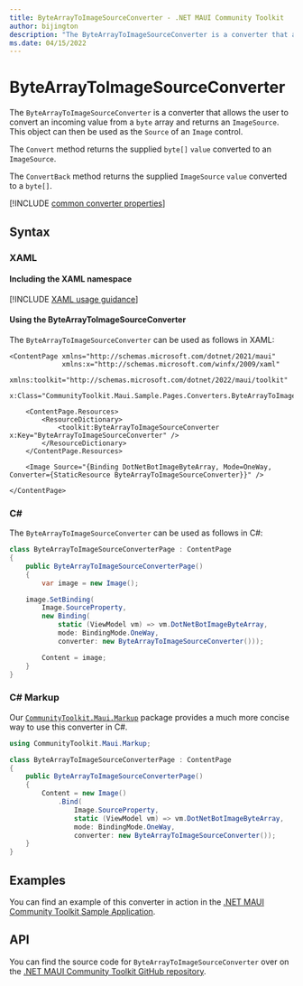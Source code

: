 ```yaml
---
title: ByteArrayToImageSourceConverter - .NET MAUI Community Toolkit
author: bijington
description: "The ByteArrayToImageSourceConverter is a converter that allows the user to convert an incoming value from a byte array and returns an ImageSource."
ms.date: 04/15/2022
---
```


# ByteArrayToImageSourceConverter

The `ByteArrayToImageSourceConverter` is a converter that allows the user to convert an incoming value from a `byte` array and returns an `ImageSource`. This object can then be used as the `Source` of an `Image` control.

The `Convert` method returns the supplied `byte[]` `value` converted to an `ImageSource`.

The `ConvertBack` method returns the supplied `ImageSource` `value` converted to a `byte[]`.

[!INCLUDE [common converter properties](../includes/communitytoolkit-converter.md)]

## Syntax

### XAML

#### Including the XAML namespace

[!INCLUDE [XAML usage guidance](../includes/xaml-usage.md)]

#### Using the ByteArrayToImageSourceConverter

The `ByteArrayToImageSourceConverter` can be used as follows in XAML:

```xaml
<ContentPage xmlns="http://schemas.microsoft.com/dotnet/2021/maui"
             xmlns:x="http://schemas.microsoft.com/winfx/2009/xaml"
             xmlns:toolkit="http://schemas.microsoft.com/dotnet/2022/maui/toolkit"
             x:Class="CommunityToolkit.Maui.Sample.Pages.Converters.ByteArrayToImageSourceConverterPage">

    <ContentPage.Resources>
        <ResourceDictionary>
            <toolkit:ByteArrayToImageSourceConverter x:Key="ByteArrayToImageSourceConverter" />
        </ResourceDictionary>
    </ContentPage.Resources>

    <Image Source="{Binding DotNetBotImageByteArray, Mode=OneWay, Converter={StaticResource ByteArrayToImageSourceConverter}}" />

</ContentPage>
```

### C#

The `ByteArrayToImageSourceConverter` can be used as follows in C#:

```csharp
class ByteArrayToImageSourceConverterPage : ContentPage
{
    public ByteArrayToImageSourceConverterPage()
    {
        var image = new Image();

    image.SetBinding(
        Image.SourceProperty,
        new Binding(
            static (ViewModel vm) => vm.DotNetBotImageByteArray,
            mode: BindingMode.OneWay,
            converter: new ByteArrayToImageSourceConverter()));

        Content = image;
    }
}
```

### C# Markup

Our [`CommunityToolkit.Maui.Markup`](../markup/markup.md) package provides a much more concise way to use this converter in C#.

```csharp
using CommunityToolkit.Maui.Markup;

class ByteArrayToImageSourceConverterPage : ContentPage
{
    public ByteArrayToImageSourceConverterPage()
    {
        Content = new Image()
            .Bind(
                Image.SourceProperty,
                static (ViewModel vm) => vm.DotNetBotImageByteArray,
                mode: BindingMode.OneWay,
                converter: new ByteArrayToImageSourceConverter());
    }
}
```

## Examples

You can find an example of this converter in action in the [.NET MAUI Community Toolkit Sample Application](https://github.com/CommunityToolkit/Maui/blob/main/samples/CommunityToolkit.Maui.Sample/Pages/Converters/ByteArrayToImageSourceConverterPage.xaml).

## API

You can find the source code for `ByteArrayToImageSourceConverter` over on the [.NET MAUI Community Toolkit GitHub repository](https://github.com/CommunityToolkit/Maui/blob/main/src/CommunityToolkit.Maui/Converters/ByteArrayToImageSourceConverter.shared.cs).
